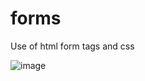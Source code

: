 # forms
Use of html form tags and css

![image](https://user-images.githubusercontent.com/92079968/136353193-9e638902-5aca-4ae9-87f7-2c587a254780.png)
